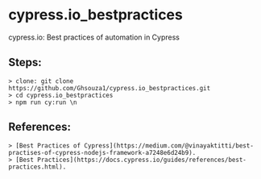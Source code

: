 # cypress.io_bestpractices
cypress.io: Best practices of automation in Cypress


## Steps:
```
> clone: git clone https://github.com/Ghsouza1/cypress.io_bestpractices.git
> cd cypress.io_bestpractices
> npm run cy:run \n
```

## References:
```
> [Best Practices of Cypress](https://medium.com/@vinayaktitti/best-practises-of-cypress-nodejs-framework-a7248e6d24b9).
> [Best Practices](https://docs.cypress.io/guides/references/best-practices.html).
```
